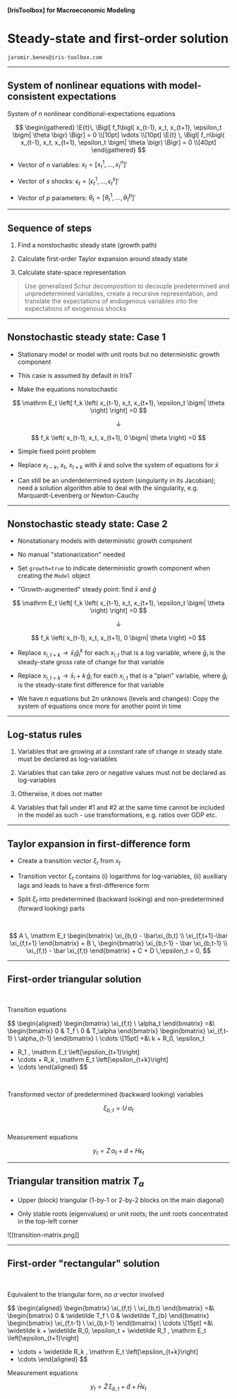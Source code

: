 
__[IrisToolbox] for Macroeconomic Modeling__

# Steady-state and first-order solution 

`jaromir.benes@iris-toolbox.com`

---

## System of nonlinear equations with model-consistent expectations

$$
\newcommand{\Et}{\mathrm{E}_t}
\newcommand{\E}[1]{\mathrm{E}_{#1}\!}
$$

System of $n$ nonlinear conditional-expectations equations

$$
\begin{gathered}
\E{t}\, \Bigl[ f_1\bigl( x_{t-1}, x_t, x_{t+1}, \epsilon_t \bigm| \theta \bigr) \Bigr] = 0 \\[10pt]
\vdots \\[10pt]
\E{t} \, \Bigl[ f_n\bigl( x_{t-1}, x_t, x_{t+1}, \epsilon_t \bigm| \theta \bigr) \Bigr] = 0 \\[40pt]
\end{gathered}
$$

* Vector of $n$ variables: $x_t = \left[ x_t^1, \, \dots, x_t^n \right]'$

* Vector of $s$ shocks: $\epsilon_t = \left[ \epsilon_t^1, \, \dots, \epsilon_t^s \right]'$

* Vector of $p$ parameters: $\theta_t = \left[ \theta_t^1, \, \dots, \theta_t^p \right]'$


---


## Sequence of steps


1. Find a nonstochastic steady state (growth path)

1. Calculate first-order Taylor expansion around steady state

1. Calculate state-space representation 

> Use generalized Schur decomposition to decouple predetermined and unpredetermined variables, create a recursive representation, and translate the expectations of endogenous variables into the expectations of exogenous shocks


---

## Nonstochastic steady state: Case 1

* Stationary model or model with unit roots but no deterministic growth component

* This case is assumed by default in IrisT

* Make the equations nonstochastic


$$
\mathrm E_t \left[ f_k \left(
 x_{t-1}, x_t, x_{t+1}, \epsilon_t 
\bigm| \theta
\right) \right] =0
$$

$$
\downarrow
$$

$$
f_k \left(
 x_{t-1}, x_t, x_{t+1}, 0
\bigm| \theta
\right) =0
$$

* Simple fixed point problem

* Replace $x_{t-k}$, $x_t$, $x_{t+k}$ with $\bar x$ and solve the system of equations for $\bar x$

* Can still be an underdetermined system (singularity in its Jacobian); 
need a solution algorithm able to deal with the singularity, e.g. Marquardt-Levenberg or Newton-Cauchy


---

## Nonstochastic steady state: Case 2

* Nonstationary models with deterministic growth component

* No manual "stationarization" needed

* Set `growth=true` to indicate deterministic growth component when creating the `Model` object

* "Growth-augmented" steady point: find $\bar x$ and $\bar g$

$$
\mathrm E_t \left[ f_k \left(
 x_{t-1}, x_t, x_{t+1}, \epsilon_t 
\bigm| \theta
\right) \right] =0
$$

$$
\downarrow
$$

$$
f_k \left(
 x_{t-1}, x_t, x_{t+1}, 0
\bigm| \theta
\right) =0
$$

* Replace $x_{i,t+k} \rightarrow \bar x_i \bar  g_i^{k}$ for each $x_{i,t}$  that is a log variable, where $\bar g_i$ is the steady-state gross rate of change for that variable

* Replace $x_{i,t+k} \rightarrow \bar x_i + k\, \bar g_i$ for each $x_{i,t}$  that is a "plain" variable, where $\bar g_i$ is the steady-state first difference for that variable

* We have $n$ equations but $2n$ unknows (levels and changes): Copy the system of equations once more for another point in time

---

## Log-status rules

1. Variables that are growing at a constant rate of change in steady state must be declared as log-variables

1. Variables that can take zero or negative values must not be declared as log-variables

1. Otherwise, it does not matter

1. Variables that fall under #1 and #2 at the same time cannot be included in the model as such - use transformations, e.g. ratios over GDP etc.

---

## Taylor expansion in first-difference form

* Create a transition vector $\xi_t$ from $x_t$

* Transition vector $\xi_t$ contains (i) logarithms for log-variables, (ii) auxiliary lags and leads to have a first-difference form

* Split $\xi_t$ into predetermined (backward looking) and non-predetermined (forward looking) parts

<br/>

$$
A \, \mathrm E_t \begin{bmatrix} \xi_{b,t} - \bar\xi_{b,t} \\ \xi_{f,t+1}-\bar \xi_{f,t+1} \end{bmatrix} + B \, 
\begin{bmatrix} \xi_{b,t-1} - \bar \xi_{b,t-1} \\ \xi_{f,t} - \bar \xi_{f,t} \end{bmatrix} + C + D \,\epsilon_t = 0,
$$

---

## First-order triangular solution 

<br/>

Transition equations

$$
\begin{aligned}
\begin{bmatrix}
\xi_{f,t} \\ \alpha_t
\end{bmatrix}
=&\ 
\begin{bmatrix}
0 & T_f  \\ 0 & T_\alpha
\end{bmatrix}
\begin{bmatrix}
\xi_{f,t-1} \\ \alpha_{t-1}
\end{bmatrix} \ \cdots \\[15pt]
+&\ k + R_0\, \epsilon_t
+ R_1 \, \mathrm E_t \left[\epsilon_{t+1}\right]
+ \cdots + R_k \, \mathrm E_t \left[\epsilon_{t+k}\right]
+ \cdots
\end{aligned}
$$

<br/>

Transformed vector of predetermined (backward looking) variables

$$
\xi_{b,t} = U \, \alpha_t
$$

<br/>


Measurement equations

$$
y_t = Z \, \alpha_t + d + H \epsilon_t
$$

---

## Triangular transition matrix $T_\alpha$

* Upper (block) triangular (1-by-1 or 2-by-2 blocks on the main diagonal)

* Only stable roots (eigenvalues) or unit roots; the unit roots concentrated in the top-left corner

![[transition-matrix.png]]


---

## First-order "rectangular" solution

<br/>

Equivalent to the triangular form, no $\alpha$ vector involved

$$
\begin{aligned}
\begin{bmatrix}
\xi_{f,t} \\ \xi_{b,t}
\end{bmatrix}
=&\ 
\begin{bmatrix}
0 & \widetilde T_f  \\ 0 & \widetilde T_{b}
\end{bmatrix}
\begin{bmatrix}
\xi_{f,t-1} \\ \xi_{b,t-1}
\end{bmatrix} \ \cdots \\[15pt]
+&\ \widetilde k + 
\widetilde R_0\, \epsilon_t
+ 
\widetilde R_1 \, \mathrm E_t \left[\epsilon_{t+1}\right]
+ \cdots + 
\widetilde R_k \, \mathrm E_t \left[\epsilon_{t+k}\right]
+ \cdots
\end{aligned}
$$

Measurement equations

$$
y_t = \widetilde Z \, \xi_{b,t} + \widetilde d + \widetilde H \epsilon_t
$$
